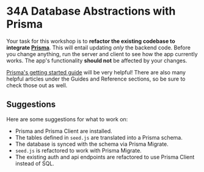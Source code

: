 # 34A Database Abstractions with Prisma

Your task for this workshop is to **refactor the existing codebase to integrate [Prisma](prisma.io/)**. This will entail updating _only_ the backend code. Before you change anything, run the server and client to see how the app currently works. The app's functionality **should not** be affected by your changes.

[Prisma's getting started guide](https://www.prisma.io/docs/getting-started) will be very helpful! There are also many helpful articles under the Guides and Reference sections, so be sure to check those out as well.

## Suggestions

Here are some suggestions for what to work on:

- Prisma and Prisma Client are installed.
- The tables defined in `seed.js` are translated into a Prisma schema.
- The database is synced with the schema via Prisma Migrate.
- `seed.js` is refactored to work with Prisma Migrate.
- The existing auth and api endpoints are refactored to use Prisma Client instead of SQL.
